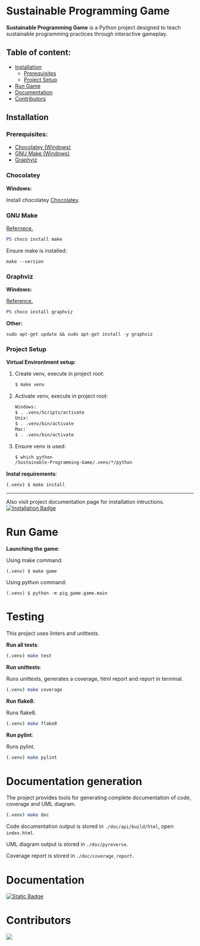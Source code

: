 # Sustainable Programming Game

**Sustainable Programming Game** is a Python project
designed to teach sustainable programming practices
through interactive gameplay.

## Table of content:

- [Installation](#installation)
  - [Prerequisites](#prerequisites)
  - [Project Setup](#project-setup)
- [Run Game](#run-game)
- [Documentation](#documentation)
- [Contributors](#contributors)

## Installation

### Prerequisites:

- [Chocolatey (Windows)](#Chocolatey)
- [GNU Make (Windows)](#gnu-make)
- [Graphviz](#graphviz)

### Chocolatey

**Windows:**

Install chocolatey [Chocolatey](https://chocolatey.org/install).

### GNU Make

[Refernece.](https://community.chocolatey.org/packages/make)

```PowerShell
PS choco install make
```

Ensure make is installed:

```
make --version
```

### Graphviz

**Windows:**

[Reference.](https://graphviz.org/download/)

```PowerShell
PS choco install graphviz
```

**Other:**

```
sudo apt-get update && sudo apt-get install -y graphviz
```

### Project Setup

**Virtual Environtment setup**:

1. Create venv, execute in project root:

   ```bash
   $ make venv
   ```

2. Activate venv, execute in project root:

   ```bash
   Windows:
   $ . .venv/Scripts/activate
   Unix:
   $ . .venv/bin/activate
   Mac:
   $ . .venv/bin/activate
   ```

3. Ensure venv is used:

   ```bash
   $ which python
   /Sustainable-Programming-Game/.venv/*/python
   ```

**Instal requirements**:

```bash
(.venv) $ make install
```

---

Also visit project documentation page for installation intructions.
<a href="https://itzdriev.github.io/Sustainable-Programming-Game/usage.html#installation">
<img align="top" alt="Installation Badge" src="https://img.shields.io/badge/Installation-Link-blue">
</a>

# Run Game

**Launching the game**:

Using make command:

```
(.venv) $ make game
```

Using python command:

```
(.venv) $ python -m pig_game.game.main
```

# Testing

This project uses linters and unittests.

**Run all tests**:

```bash
(.venv) make test
```

**Run unittests**:

Runs unittests, generates a coverage, html report and report in terminal.

```bash
(.venv) make coverage
```

**Run flake8**:

Runs flake8.

```bash
(.venv) make flake8
```

**Run pylint**:

Runs pylint.

```bash
(.venv) make pylint
```

# Documentation generation

The project provides tools for generating complete documentation of code, coverage and UML diagram.

```bash
(.venv) make doc
```

Code documentation output is stored in `./doc/api/build/html`, open `index.html`.

UML diagram output is stored in `./doc/pyreverse`.

Coverage report is stored in `./doc/coverage_report`.

# Documentation

<a href="https://itzdriev.github.io/Sustainable-Programming-Game/">
  <img align="top" alt="Static Badge" src="https://img.shields.io/badge/Documenation-Link-blue">
</a>

<br>

# Contributors

<a href="https://github.com/Flurry2005/Brogress/graphs/contributors">
  <img src="https://contrib.rocks/image?repo=Flurry2005/Brogress" />
</a>

